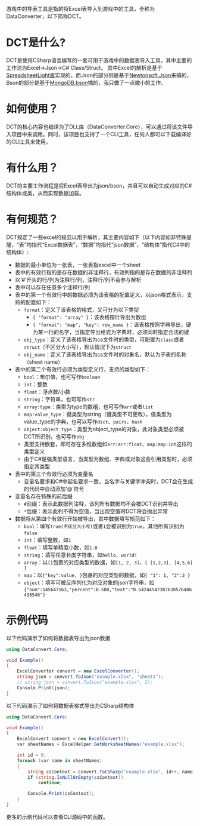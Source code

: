 游戏中的导表工具是指的将Excel表导入到游戏中的工具，全称为DataConverter，以下简称DCT。

# DCT是什么?

DCT是使用CSharp语言编写的一套可用于游戏中的数据表导入工具，其中主要的工作流为Excel->Json->C# Class/Struct。
其中Excel的解析是基于[SpreadsheetLight库](https://spreadsheetlight.com/)实现的，而Json的部分则是基于[Newtonsoft.Json](https://www.newtonsoft.com/json)来搞的，Bson的部分是基于[MongoDB.bson](https://github.com/mongodb/mongo-csharp-driver/tree/master/src/MongoDB.Bson)搞的，我只做了一点微小的工作。

# 如何使用？

DCT的核心内容也编译为了DLL库（DataConverter.Core），可以通过将该文件导入项目中来调用。同时，该项目也支持了一个CLI工具，任何人都可以下载编译好的CLI工具来使用。

# 有什么用？

DCT的主要工作流程是将Excel表导出为json/bson，并且可以自动生成对应的C#结构体或类，从而实现数据加载。

# 有何规范？

DCT规定了一些excel的规范以用于解析，其主要内容如下（以下内容如非特殊提醒，“表”均指代“Excel数据表”，“数据”均指代“json数据”，“结构体”指代C#中的结构体）:

- 数据的最小单位为一张表，一张表指excel中一个sheet
- 表中的有效行指的是存在数据的非注释行，有效列指的是存在数据的非注释列
- 以‘#’开头的行/列为注释行/列，注释行/列不会参与解析
- 表中可以存在任意多个注释行/列
- 表中的第一个有效行中的数据必须为该表格的配置定义，以json格式表示，支持的配置如下：
  - `format`：定义了该表格的格式，又可分为以下类型
    - `{ "format": "array" }`：该表格按行导出为数组
    - `{ "format": "map", "key": row_name }`：该表格按照字典导出，键为某一行的名字，当指定导出格式为字典时，必须同时指定合法的键
  - `obj_type`：定义了该表格导出为cs文件时的类型，可配置为`class`或者`struct`（不区分大小写），默认情况下为`struct`
  - `obj_name`：定义了该表格导出为cs文件时的对象名，默认为子表的名称（sheet name）
- 表中的第二个有效行必须为类型定义行，支持的类型如下：
  - `bool`：布尔值，也可写作`boolean`
  - `int`：整数
  - `float`：浮点数/小数
  - `string`：字符串，也可写作`str`
  - `array:type`：类型为type的数组，也可写作`arr`或者`list`
  - `map:value_type`：键类型为string（键类型不可更改），值类型为value_type的字典，也可以写作`dict`、`pairs`、`hash`
  - `object:object_type`：类型为object_type的对象，此对象类型必须被DCT所识别，也可写作`obj`
  - 类型支持嵌套，即可存在多维数组如`arr:arr:float`、`map:map:int`这样的类型定义
  - 由于C#是强类型语言，当类型为数组、字典或对象这些引用类型时，必须指定其类型
- 表中的第三个有效行必须为变量名
  - 变量名要求和C#中起名要求一致，当名字与关键字冲突时，DCT会在生成的代码中自动添加'@'符号
- 变量名存在特殊的前后缀
  - `#`前缀：表示此数据列注释，该列所有数据均不会被DCT识别并导出
  - `*`后缀：表示此列不得为空值，当出现空值时DCT将会抛出异常
- 数据将从第四个有效行开始被导出，其中数据填写规范如下：
  - `bool`：填写`true(不区分大小写)`或者`1`会被识别为`true`，其他所有识别为`false`
  - `int`：填写整数，如`1`
  - `float`：填写单精度小数，如`1.0`
  - `string`：填写任意长度字符串，如`hello, world!`
  - `array`：以`[]`包裹的对应类型的数据，如`[1, 2, 3]`、`[ [1,2,3], [4,5,6] ]`
  - `map`：以`{"key":value, }`包裹的对应类型的数据，如`{ "1": 1, "2":2 }`
  - `object`：填写可被反序列化为对应对象的json字符串，如`{"num":145647163,"percent":0.588,"text":"0.54244547387638576486438546"}`

# 示例代码

以下代码演示了如何将数据表导出为json数据

```csharp
using DataConvert.Core;

void Example()
{
    ExcelConverter convert = new ExcelConverter();
    string json = convert.ToJson("example.xlsx", "sheet1");
    // string json = convert.ToJson("example.xlsx", 2);
    Console.Print(json);
}
```

以下代码演示了如何将数据表格式导出为CSharp结构体

```csharp
using DataConvert.Core;

void Example()
{
    ExcelConvert convert = new ExcelConvert();
    var sheetNames = ExcelHelper.GetWorksheetNames("example.xlsx");

    int id = 0;
    foreach (var name in sheetNames)
    {
        string csContext = convert.ToCSharp("example.xlsx", id++, name);
        if (string.IsNullOrEmpty(csContext))
            continue;

        Console.Print(csContext);        
    }
}
```

更多的示例代码可以查看CLI源码中的函数。
